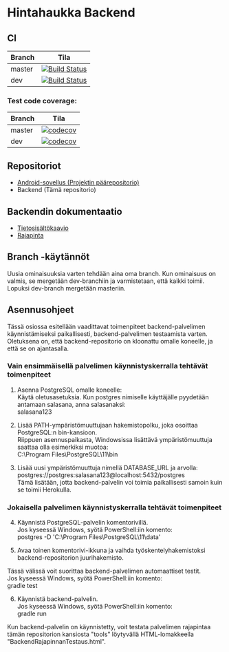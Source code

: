 # Hintahaukka Backend

## CI

| Branch | Tila |
| --- | --- |
| master | [![Build Status](https://travis-ci.org/Hintahaukka/backend.svg?branch=master)](https://travis-ci.org/Hintahaukka/backend)  |
| dev | [![Build Status](https://travis-ci.org/Hintahaukka/backend.svg?branch=dev)](https://travis-ci.org/Hintahaukka/backend) |

### Test code coverage:
| Branch | Tila |
| --- | --- |
| master | [![codecov](https://codecov.io/gh/Hintahaukka/backend/branch/master/graph/badge.svg)](https://codecov.io/gh/Hintahaukka/backend) |
| dev | [![codecov](https://codecov.io/gh/Hintahaukka/backend/branch/dev/graph/badge.svg)](https://codecov.io/gh/Hintahaukka/backend) |

## Repositoriot

* [Android-sovellus (Projektin päärepositorio)](https://github.com/Hintahaukka/application)
* Backend (Tämä repositorio)

## Backendin dokumentaatio
* [Tietosisältökaavio](https://github.com/Hintahaukka/backend/blob/master/documentation/tietosisaltokaavio.png)
* [Rajapinta](https://docs.google.com/spreadsheets/d/1Mazq4EFbfbMsLPeCpOckbu11LNR1Ki2RiNf460z-rpU/edit#gid=1349149505)

## Branch -käytännöt

Uusia ominaisuuksia varten tehdään aina oma branch. Kun ominaisuus on valmis, se mergetään dev-branchiin ja varmistetaan, että kaikki toimii. Lopuksi dev-branch mergetään masteriin.

## Asennusohjeet

Tässä osiossa esitellään vaadittavat toimenpiteet backend-palvelimen käynnistämiseksi paikallisesti, backend-palvelimen testaamista varten. Oletuksena on, että backend-repositorio on kloonattu omalle koneelle, ja että se on ajantasalla.

### Vain ensimmäisellä palvelimen käynnistyskerralla tehtävät toimenpiteet

1. Asenna PostgreSQL omalle koneelle:  
Käytä oletusasetuksia. Kun postgres nimiselle käyttäjälle pyydetään antamaan salasana, anna salasanaksi:  
salasana123

2. Lisää PATH-ympäristömuuttujaan hakemistopolku, joka osoittaa PostgreSQL:n bin-kansioon.  
Riippuen asennuspaikasta, Windowsissa lisättävä ympäristömuuttuja saattaa olla esimerkiksi muotoa:  
C:\Program Files\PostgreSQL\11\bin

3. Lisää uusi ympäristömuuttuja nimellä DATABASE_URL ja arvolla:  
postgres://postgres:salasana123@localhost:5432/postgres  
Tämä lisätään, jotta backend-palvelin voi toimia paikallisesti samoin kuin se toimii Herokulla.

### Jokaisella palvelimen käynnistyskerralla tehtävät toimenpiteet

4. Käynnistä PostgreSQL-palvelin komentorivillä.  
Jos kyseessä Windows, syötä PowerShell:iin komento:  
postgres -D 'C:\Program Files\PostgreSQL\11\data'

5. Avaa toinen komentorivi-ikkuna ja vaihda työskentelyhakemistoksi backend-repositorion juurihakemisto.

Tässä välissä voit suorittaa backend-palvelimen automaattiset testit.  
Jos kyseessä Windows, syötä PowerShell:iin komento:  
gradle test

6. Käynnistä backend-palvelin.  
Jos kyseessä Windows, syötä PowerShell:iin komento:  
gradle run

Kun backend-palvelin on käynnistetty, voit testata palvelimen rajapintaa tämän repositorion kansiosta "tools" löytyvällä HTML-lomakkeella "BackendRajapinnanTestaus.html". 
